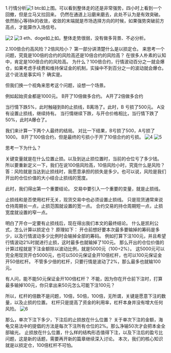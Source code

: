 1.行情分析![1](image/1.png)
btc如上图。可以看到整体走的还是非常强势，四小时上看到一个回撤，但是立马又拉回来。
仍然在通道上沿磨来磨去，此处不认为是有效突破。
依然耐心等待k的收敛，收敛的末端就是市场选择方向的时候，如果强势突破前方高点，才能算作入场信号。

![2](image/2.png)
![3](image/3.png)
eth、doge如上如。整体走势很弱，没有做多背景、不必分析。

2.100倍合约高风险？2倍风险小？
第一部分讲清楚什么是以损定仓。
来思考一个问题，究竟是100倍的合约的风险高还是10倍合约的风险高？
在很多人朴素的认知中，肯定是100倍合约的风险高。
为什么？100倍合约，行情波动百分之一就会爆仓，如果考虑手续费和维持保证金的机制，实操中不到百分之一的波动就会爆仓。
这个说法是事实吗？
确实是。

但我们换一个视角来思考这个问题，设想一个场景。

例如起始资金都是1000元。
B开了10倍做多合约。
A开了2倍做多合约

当行情下跌5%，此时触碰到B的止损线，B离场了。此时，B 亏损了500元。
A没有设置止损线，继续持有。
当行情继续下跌，与开仓价格相比，当行情下跌了50%，此时A爆仓了。

我们来计算一下两个人最终的结局。
对比一下结果，B亏损了500，A亏损了1000。
B开了100倍合约，但是最终的亏损小于开了10倍合约的亏损。
![4](image/4.png)
![5](image/5.png)


思考一下为什么？

关键变量就是在什么位置止损。以及到达止损位置时，当前的仓位亏了多少钱。
所以要重新定义一下，我们在说100倍风险高，10倍风险小时，究竟什么是风险？
答：风险就是当达到止损线时，我愿意承担的损失是多少。也可以说，风险是我们开出的仓位价值的大小结合止损线的宽度。

此时，我们得出第一个重要结论。
交易中要引入一个重要的变量，就是止损线。

止损线和是否使用杠杆无关，现货交易中也必须设置止损线。
只是现货通常来说仓持周期长一点，止损范围就设置的宽一点。
合约交易的持仓周期短一点，止损宽度就设置的窄一点。

明白了开仓一定要有止损线后，现在得出我们本文的最终结论。
什么是凯利公式，怎么计算以损定仓？
原理如下：
开仓前想好要本次最多要输掉的筹码是多少，以及行情波动多少比例时会输掉全部的筹码。
例如打算下注100元，并且希望行情波动2%时就进行止损，这时最多也就输掉了100元。
那么开出的仓位价值的计算过程就是下注金额除以波动比例，就是5000元（100÷2%）。
这5000元可以完全用现货开仓5000元，也可以500元保证金开10倍杠杆，也可以100元保证金开50倍杠杆。
不管多少倍的杠杆，只要行情是波动了2%，那么最多也就输100元。

有人问，能不能50元保证金开100倍杠杆？
不能，因为你在开仓前下注时，打算最多输掉100元，你只拿出来50元怎么可能下注100元？

所以，杠杆的倍数不是问题，10倍，50倍，100倍，无所谓，关键是愿意下注的数量，以及止损的位置。
杠杆只是提高了资金的利用率，杠杆本身并没有增大任何风险。
![6](image/6.png)

那么，单次下注下多少，下注后的止损放在什么位置？
关于单次下注的金额，海龟交易法中的提倡的方法是每次下注所有仓位的2%。那么净输50次才会把本金全部输光。
止损放在什么位置，什么样的结构形态值得下注，以及下注后的盈亏比问题，这是新的话题，需要再开新的篇章继续深入讨论。
本次，我们的核心知识就是以损定仓，100倍杠杆不可怕。
